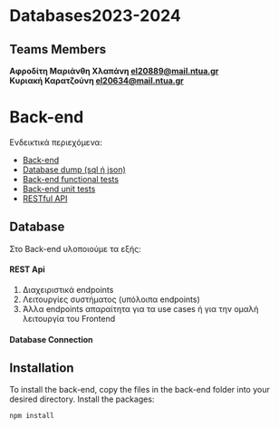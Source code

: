 # Databases2023-2024

## Teams Members 



 
 
 **Αφροδίτη Μαριάνθη Χλαπάνη [el20889@mail.ntua.gr](https://github.com/ntua-el20889)**  
 **Κυριακή Καρατζούνη [el20634@mail.ntua.gr](https://github.com/ntua-el20634)**  


 # Back-end

Ενδεικτικά περιεχόμενα:

- [Back-end](#Back-end)
- [Database dump (sql ή json)](#Database-dump)
- [Back-end functional tests](#Back-end-functional-tests)
- [Back-end unit tests](#Back-end-unit-tests)
- [RESTful API](#RESTful-API)



## Database

Στο Back-end υλοποιούμε τα εξής:

#### REST Api

1. Διαχειριστικά endpoints
2. Λειτουργίες συστήματος (υπόλοιπα endpoints)
3. Άλλα endpoints απαραίτητα για τα use cases ή για την ομαλή λειτουργία του Frontend

#### Database Connection





## Installation

To install the back-end, copy the files in the back-end folder into your desired directory.
Install the packages:

```sh
npm install
```
